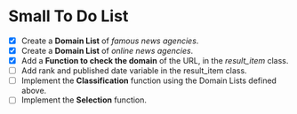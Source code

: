# Small To Do List
- [x] Create a **Domain List** of *famous news agencies*.
- [x] Create a **Domain List** of *online news agencies*.
- [x] Add a **Function to check the domain** of the URL, in the *result_item* class.
- [ ] Add rank and published date variable in the result_item class.
- [ ] Implement the **Classification** function using the Domain Lists defined above.
- [ ] Implement the **Selection** function.
